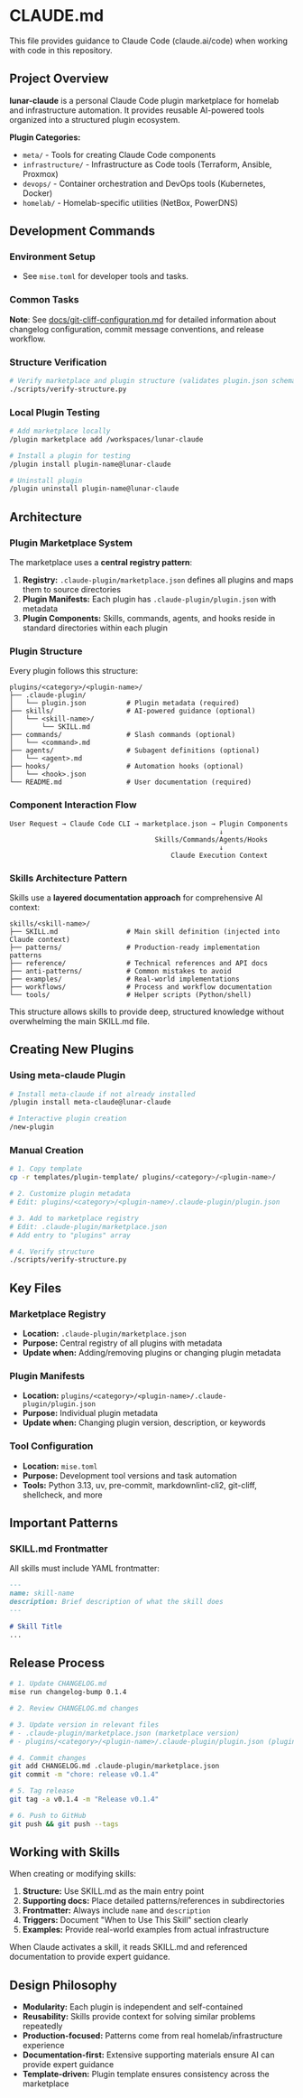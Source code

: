 # CLAUDE.md

This file provides guidance to Claude Code (claude.ai/code) when working with
code in this repository.

## Project Overview

**lunar-claude** is a personal Claude Code plugin marketplace for homelab and
infrastructure automation. It provides reusable AI-powered tools organized into
a structured plugin ecosystem.

**Plugin Categories:**

- `meta/` - Tools for creating Claude Code components
- `infrastructure/` - Infrastructure as Code tools (Terraform, Ansible, Proxmox)
- `devops/` - Container orchestration and DevOps tools (Kubernetes, Docker)
- `homelab/` - Homelab-specific utilities (NetBox, PowerDNS)

## Development Commands

### Environment Setup

- See `mise.toml` for developer tools and tasks.

### Common Tasks

**Note**: See [docs/git-cliff-configuration.md](docs/git-cliff-configuration.md)
for detailed information about changelog configuration, commit message
conventions, and release workflow.

### Structure Verification

```bash
# Verify marketplace and plugin structure (validates plugin.json schema)
./scripts/verify-structure.py
```

### Local Plugin Testing

```bash
# Add marketplace locally
/plugin marketplace add /workspaces/lunar-claude

# Install a plugin for testing
/plugin install plugin-name@lunar-claude

# Uninstall plugin
/plugin uninstall plugin-name@lunar-claude
```

## Architecture

### Plugin Marketplace System

The marketplace uses a **central registry pattern**:

1. **Registry:** `.claude-plugin/marketplace.json` defines all plugins and
   maps them to source directories
2. **Plugin Manifests:** Each plugin has `.claude-plugin/plugin.json` with
   metadata
3. **Plugin Components:** Skills, commands, agents, and hooks reside in
   standard directories within each plugin

### Plugin Structure

Every plugin follows this structure:

```text
plugins/<category>/<plugin-name>/
├── .claude-plugin/
│   └── plugin.json          # Plugin metadata (required)
├── skills/                  # AI-powered guidance (optional)
│   └── <skill-name>/
│       └── SKILL.md
├── commands/                # Slash commands (optional)
│   └── <command>.md
├── agents/                  # Subagent definitions (optional)
│   └── <agent>.md
├── hooks/                   # Automation hooks (optional)
│   └── <hook>.json
└── README.md                # User documentation (required)
```

### Component Interaction Flow

```text
User Request → Claude Code CLI → marketplace.json → Plugin Components
                                                    ↓
                                    Skills/Commands/Agents/Hooks
                                                    ↓
                                        Claude Execution Context
```

### Skills Architecture Pattern

Skills use a **layered documentation approach** for comprehensive AI context:

```text
skills/<skill-name>/
├── SKILL.md                 # Main skill definition (injected into Claude context)
├── patterns/                # Production-ready implementation patterns
├── reference/               # Technical references and API docs
├── anti-patterns/           # Common mistakes to avoid
├── examples/                # Real-world implementations
├── workflows/               # Process and workflow documentation
└── tools/                   # Helper scripts (Python/shell)
```

This structure allows skills to provide deep, structured knowledge without
overwhelming the main SKILL.md file.

## Creating New Plugins

### Using meta-claude Plugin

```bash
# Install meta-claude if not already installed
/plugin install meta-claude@lunar-claude

# Interactive plugin creation
/new-plugin
```

### Manual Creation

```bash
# 1. Copy template
cp -r templates/plugin-template/ plugins/<category>/<plugin-name>/

# 2. Customize plugin metadata
# Edit: plugins/<category>/<plugin-name>/.claude-plugin/plugin.json

# 3. Add to marketplace registry
# Edit: .claude-plugin/marketplace.json
# Add entry to "plugins" array

# 4. Verify structure
./scripts/verify-structure.py
```

## Key Files

### Marketplace Registry

- **Location:** `.claude-plugin/marketplace.json`
- **Purpose:** Central registry of all plugins with metadata
- **Update when:** Adding/removing plugins or changing plugin metadata

### Plugin Manifests

- **Location:** `plugins/<category>/<plugin-name>/.claude-plugin/plugin.json`
- **Purpose:** Individual plugin metadata
- **Update when:** Changing plugin version, description, or keywords

### Tool Configuration

- **Location:** `mise.toml`
- **Purpose:** Development tool versions and task automation
- **Tools:** Python 3.13, uv, pre-commit, markdownlint-cli2, git-cliff, shellcheck, and more

## Important Patterns

### SKILL.md Frontmatter

All skills must include YAML frontmatter:

```markdown
---
name: skill-name
description: Brief description of what the skill does
---

# Skill Title
...
```

## Release Process

```bash
# 1. Update CHANGELOG.md
mise run changelog-bump 0.1.4

# 2. Review CHANGELOG.md changes

# 3. Update version in relevant files
# - .claude-plugin/marketplace.json (marketplace version)
# - plugins/<category>/<plugin-name>/.claude-plugin/plugin.json (plugin version)

# 4. Commit changes
git add CHANGELOG.md .claude-plugin/marketplace.json
git commit -m "chore: release v0.1.4"

# 5. Tag release
git tag -a v0.1.4 -m "Release v0.1.4"

# 6. Push to GitHub
git push && git push --tags
```

## Working with Skills

When creating or modifying skills:

1. **Structure:** Use SKILL.md as the main entry point
2. **Supporting docs:** Place detailed patterns/references in
   subdirectories
3. **Frontmatter:** Always include `name` and `description`
4. **Triggers:** Document "When to Use This Skill" section clearly
5. **Examples:** Provide real-world examples from actual
   infrastructure

When Claude activates a skill, it reads SKILL.md and referenced documentation
to provide expert guidance.

## Design Philosophy

- **Modularity:** Each plugin is independent and self-contained
- **Reusability:** Skills provide context for solving similar problems repeatedly
- **Production-focused:** Patterns come from real homelab/infrastructure experience
- **Documentation-first:** Extensive supporting materials ensure AI can provide expert guidance
- **Template-driven:** Plugin template ensures consistency across the marketplace

